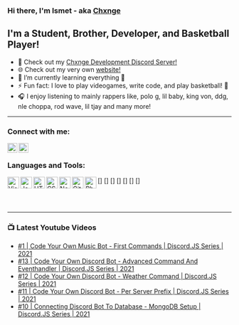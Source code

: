 ### Hi there, I'm Ismet - aka [Chxnge][website]

## I'm a Student, Brother, Developer, and Basketball Player!
- 🔭 Check out my [Chxnge Development Discord Server!][discord]
- 🌐 Check out my very own [website!][chxnge]
- 🌱 I’m currently learning everything 🤣
- ⚡ Fun fact: I love to play videogames, write code, and play basketball! 🤣
- 🎧 I enjoy listening to mainly rappers like, polo g, lil baby, king von, ddg, nle choppa, rod wave, lil tjay and many more!

---

### Connect with me:

[<img align="left" alt="https://www.youtube.com/channel/UCPEaJgSmjer00nbHH2HTC8A" width="22px" src="https://cdn.jsdelivr.net/npm/simple-icons@v4/icons/youtube.svg" />][website]
[<img align="left" alt="https://discord.com/invite/NwhTn79nKX" width="22px" src="https://cdn.jsdelivr.net/npm/simple-icons@v4/icons/discord.svg" />][discord]

<br />

### Languages and Tools:

[<img align="left" alt="Visual Studio Code" width="26px" src="https://cdn.jsdelivr.net/npm/simple-icons@v4/icons/visualstudiocode.svg" />]
[<img align="left" alt="Javascript" width="26px" src="https://cdn.jsdelivr.net/npm/simple-icons@v4/icons/javascript.svg" />]
[<img align="left" alt="HTML5" width="26px" src="https://cdn.jsdelivr.net/npm/simple-icons@v4/icons/html5.svg" />]
[<img align="left" alt="CSS" width="26px" src="https://cdn.jsdelivr.net/npm/simple-icons@v4/icons/css3.svg" />]
[<img align="left" alt="NodeJS" width="26px" src="https://cdn.jsdelivr.net/npm/simple-icons@v4/icons/node-dot-js.svg" />]
[<img align="left" alt="GitHub" width="26px" src="https://cdn.jsdelivr.net/npm/simple-icons@v4/icons/github.svg" />]
[<img align="left" alt="Photoshop" width="26px" src="https://cdn.jsdelivr.net/npm/simple-icons@v4/icons/adobephotoshop.svg" />]

<br />
<br />

---

### 📺 Latest Youtube Videos
<!-- YOUTUBE:START -->
- [#1 | Code Your Own Music Bot - First Commands  | Discord.JS Series | 2021](https://www.youtube.com/watch?v=fctp5c4OKUs)
- [#13 | Code Your Own Discord Bot - Advanced Command And Eventhandler | Discord.JS Series | 2021](https://www.youtube.com/watch?v=TqHslPE-nYQ)
- [#12 | Code Your Own Discord Bot - Weather Command | Discord.JS Series | 2021](https://www.youtube.com/watch?v=sG9jPgb9NKE)
- [#11 | Code Your Own Discord Bot - Per Server Prefix | Discord.JS Series | 2021](https://www.youtube.com/watch?v=0UtKO9rKxyA)
- [#10 | Connecting Discord Bot To Database - MongoDB Setup | Discord.JS Series | 2021](https://www.youtube.com/watch?v=dQAssLhxkNA)
<!-- YOUTUBE:END -->

[website]: https://www.youtube.com/channel/UCPEaJgSmjer00nbHH2HTC8A
[discord]: https://discord.com/invite/EXsKttjHGv
[chxnge]: https://chxnge.tk
